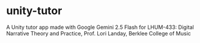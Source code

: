 # unity-tutor
A Unity tutor app made with Google Gemini 2.5 Flash for LHUM-433: Digital Narrative Theory and Practice, Prof. Lori Landay, Berklee College of Music
